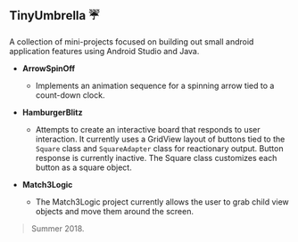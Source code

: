## TinyUmbrella :umbrella:
A collection of mini-projects focused on building out small android application features using Android Studio and Java.

- **ArrowSpinOff**
  - Implements an animation sequence for a spinning arrow tied to a count-down clock.
- **HamburgerBlitz**
  - Attempts to create an interactive board that responds to user interaction. It currently uses a GridView layout of buttons tied to the `Square` class and `SquareAdapter` class for reactionary output. Button response is currently inactive. The Square class customizes each button as a square object. 

- **Match3Logic**
  - The Match3Logic project currently allows the user to grab child view objects and move them around the screen.
  
> Summer 2018.
